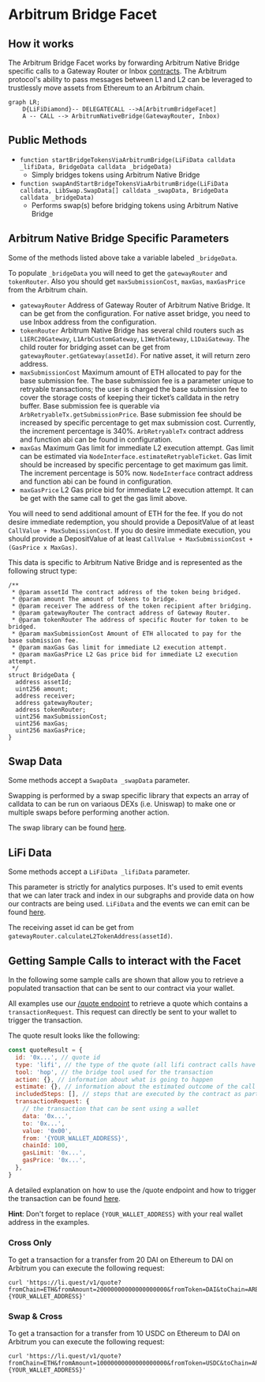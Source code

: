 # Arbitrum Bridge Facet

## How it works

The Arbitrum Bridge Facet works by forwarding Arbitrum Native Bridge specific calls to a Gateway Router or Inbox [contracts](https://developer.offchainlabs.com/docs/useful_addresses). The Arbitrum protocol's ability to pass messages between L1 and L2 can be leveraged to trustlessly move assets from Ethereum to an Arbitrum chain.

```mermaid
graph LR;
    D{LiFiDiamond}-- DELEGATECALL -->A[ArbitrumBridgeFacet]
    A -- CALL --> ArbitrumNativeBridge(GatewayRouter, Inbox)
```

## Public Methods

- `function startBridgeTokensViaArbitrumBridge(LiFiData calldata _lifiData, BridgeData calldata _bridgeData)`
  - Simply bridges tokens using Arbitrum Native Bridge
- `function swapAndStartBridgeTokensViaArbitrumBridge(LiFiData calldata, LibSwap.SwapData[] calldata _swapData, BridgeData calldata _bridgeData)`
  - Performs swap(s) before bridging tokens using Arbitrum Native Bridge

## Arbitrum Native Bridge Specific Parameters

Some of the methods listed above take a variable labeled `_bridgeData`.

To populate `_bridgeData` you will need to get the `gatewayRouter` and `tokenRouter`. Also you should get `maxSubmissionCost`, `maxGas`, `maxGasPrice` from the Arbitrum chain.
- `gatewayRouter`
  Address of Gateway Router of Arbitrum Native Bridge.
  It can be get from the configuration.
  For native asset bridge, you need to use Inbox address from the configuration.
- `tokenRouter`
  Arbitrum Native Bridge has several child routers such as `L1ERC20Gateway`, `L1ArbCustomGateway`, `L1WethGateway`, `L1DaiGateway`.
  The child router for bridging asset can be get from `gatewayRouter.getGateway(assetId)`. For native asset, it will return zero address.
- `maxSubmissionCost`
  Maximum amount of ETH allocated to pay for the base submission fee. The base submission fee is a parameter unique to retryable transactions; the user is charged the base submission fee to cover the storage costs of keeping their ticket’s calldata in the retry buffer.
  Base submission fee is querable via `ArbRetryableTx.getSubmissionPrice`.
  Base submission fee should be increased by specific percentage to get max submission cost. Currently, the increment percentage is 340%.
  `ArbRetryableTx` contract address and function abi can be found in configuration.
- `maxGas`
   Maximum Gas limit for immediate L2 execution attempt.
   Gas limit can be estimated via `NodeInterface.estimateRetryableTicket`.
   Gas limit should be increased by specific percentage to get maximum gas limit. The increment percentage is 50% now.
  `NodeInterface` contract address and function abi can be found in configuration.
- `maxGasPrice`
   L2 Gas price bid for immediate L2 execution attempt.
   It can be get with the same call to get the gas limit above.

You will need to send additional amount of ETH for the fee.
If you do not desire immediate redemption, you should provide a DepositValue of at least `CallValue + MaxSubmissionCost`. If you do desire immediate execution, you should provide a DepositValue of at least `CallValue + MaxSubmissionCost + (GasPrice x MaxGas)`.

This data is specific to Arbitrum Native Bridge and is represented as the following struct type:

```solidity
/**
 * @param assetId The contract address of the token being bridged.
 * @param amount The amount of tokens to bridge.
 * @param receiver The address of the token recipient after bridging.
 * @param gatewayRouter The contract address of Gateway Router.
 * @param tokenRouter The address of specific Router for token to be bridged.
 * @param maxSubmissionCost Amount of ETH allocated to pay for the base submission fee.
 * @param maxGas Gas limit for immediate L2 execution attempt.
 * @param maxGasPrice L2 Gas price bid for immediate L2 execution attempt.
 */
struct BridgeData {
  address assetId;
  uint256 amount;
  address receiver;
  address gatewayRouter;
  address tokenRouter;
  uint256 maxSubmissionCost;
  uint256 maxGas;
  uint256 maxGasPrice;
}

```

## Swap Data

Some methods accept a `SwapData _swapData` parameter.

Swapping is performed by a swap specific library that expects an array of calldata to can be run on variaous DEXs (i.e. Uniswap) to make one or multiple swaps before performing another action.

The swap library can be found [here](../src/Libraries/LibSwap.sol).

## LiFi Data

Some methods accept a `LiFiData _lifiData` parameter.

This parameter is strictly for analytics purposes. It's used to emit events that we can later track and index in our subgraphs and provide data on how our contracts are being used. `LiFiData` and the events we can emit can be found [here](../src/Interfaces/ILiFi.sol).

The receiving asset id can be get from `gatewayRouter.calculateL2TokenAddress(assetId)`.

## Getting Sample Calls to interact with the Facet

In the following some sample calls are shown that allow you to retrieve a populated transaction that can be sent to our contract via your wallet.

All examples use our [/quote endpoint](https://apidocs.li.finance/reference/get_quote-1) to retrieve a quote which contains a `transactionRequest`. This request can directly be sent to your wallet to trigger the transaction.

The quote result looks like the following:

```javascript
const quoteResult = {
  id: '0x...', // quote id
  type: 'lifi', // the type of the quote (all lifi contract calls have the type "lifi")
  tool: 'hop', // the bridge tool used for the transaction
  action: {}, // information about what is going to happen
  estimate: {}, // information about the estimated outcome of the call
  includedSteps: [], // steps that are executed by the contract as part of this transaction, e.g. a swap step and a cross step
  transactionRequest: {
    // the transaction that can be sent using a wallet
    data: '0x...',
    to: '0x...',
    value: '0x00',
    from: '{YOUR_WALLET_ADDRESS}',
    chainId: 100,
    gasLimit: '0x...',
    gasPrice: '0x...',
  },
}
```

A detailed explanation on how to use the /quote endpoint and how to trigger the transaction can be found [here](https://apidocs.li.finance/reference/how-to-transfer-tokens).

**Hint**: Don't forget to replace `{YOUR_WALLET_ADDRESS}` with your real wallet address in the examples.

### Cross Only

To get a transaction for a transfer from 20 DAI on Ethereum to DAI on Arbitrum you can execute the following request:

```shell
curl 'https://li.quest/v1/quote?fromChain=ETH&fromAmount=20000000000000000000&fromToken=DAI&toChain=ARB&toToken=DAI&slippage=0.03&allowBridges=arbitrum&fromAddress={YOUR_WALLET_ADDRESS}'
```

### Swap & Cross

To get a transaction for a transfer from 10 USDC on Ethereum to DAI on Arbitrum you can execute the following request:

```shell
curl 'https://li.quest/v1/quote?fromChain=ETH&fromAmount=10000000000000000000&fromToken=USDC&toChain=ARB&toToken=DAI&slippage=0.03&allowBridges=arbitrum&fromAddress={YOUR_WALLET_ADDRESS}'
```
